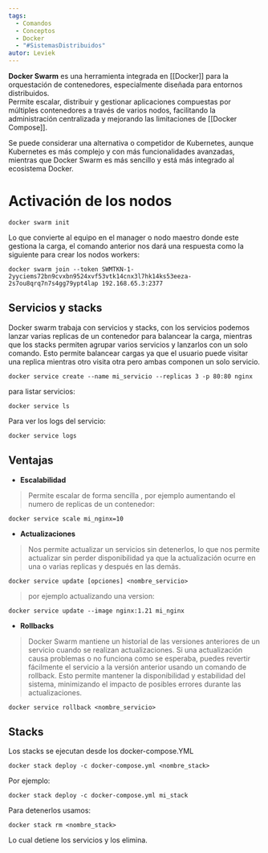 ```yaml
---
tags:
  - Comandos
  - Conceptos
  - Docker
  - "#SistemasDistribuidos"
autor: Leviek
---
```

**Docker Swarm** es una herramienta integrada en [[Docker]] para la orquestación de contenedores, especialmente diseñada para entornos distribuidos.  
Permite escalar, distribuir y gestionar aplicaciones compuestas por múltiples contenedores a través de varios nodos, facilitando la administración centralizada y mejorando las limitaciones de [[Docker Compose]].

Se puede considerar una alternativa o competidor de Kubernetes, aunque Kubernetes es más complejo y con más funcionalidades avanzadas, mientras que Docker Swarm es más sencillo y está más integrado al ecosistema Docker.

# Activación de los nodos
```
docker swarm init
```
Lo que convierte al equipo en el manager o nodo maestro donde este gestiona la carga, el comando anterior nos dará una respuesta como la siguiente para crear los nodos workers:
```
docker swarm join --token SWMTKN-1-2yyciems72bn9cvxbn9524xvf53vtk14cnx3l7hk14ks53eeza-2s7ou8qrq7n7s4gg79ypt4lap 192.168.65.3:2377
```

## Servicios y stacks
Docker swarm trabaja con servicios y stacks, con los servicios podemos lanzar varias replicas de un contenedor para balancear la carga, mientras que los stacks permiten agrupar varios servicios y lanzarlos con un solo comando.
Esto permite balancear cargas ya que el usuario puede visitar una replica mientras otro visita otra pero ambas componen un solo servicio.
```
docker service create --name mi_servicio --replicas 3 -p 80:80 nginx
```
para listar servicios:
```
docker service ls
```
Para ver los logs del servicio:
```
docker service logs
```

## Ventajas
- **Escalabilidad**
> Permite escalar de forma sencilla , por ejemplo aumentando el numero de replicas de un contenedor:
```
docker service scale mi_nginx=10
```
- **Actualizaciones**
> Nos permite actualizar un servicios sin detenerlos, lo que nos permite actualizar sin perder disponibilidad ya que la actualización ocurre en una o varias replicas y después en las demás.
```
docker service update [opciones] <nombre_servicio>
```
> por ejemplo actualizando una version:
```
docker service update --image nginx:1.21 mi_nginx
```
- **Rollbacks**
> Docker Swarm mantiene un historial de las versiones anteriores de un servicio cuando se realizan actualizaciones.
> Si una actualización causa problemas o no funciona como se esperaba, puedes revertir fácilmente el servicio a la versión anterior usando un comando de rollback.
> Esto permite mantener la disponibilidad y estabilidad del sistema, minimizando el impacto de posibles errores durante las actualizaciones.
```
docker service rollback <nombre_servicio>
```


## Stacks
Los stacks se ejecutan desde los docker-compose.YML
```
docker stack deploy -c docker-compose.yml <nombre_stack>
```
Por ejemplo:
```
docker stack deploy -c docker-compose.yml mi_stack
```
Para detenerlos usamos:
```
docker stack rm <nombre_stack>
```
Lo cual detiene los servicios y los elimina.